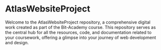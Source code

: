 # AtlasWebsiteProject
Welcome to the AtlasWebsiteProject repository, a comprehensive digital work created as part of the Bit-Academy course. This repository serves as the central hub for all the resources, code, and documentation related to your coursework, offering a glimpse into your journey of web development and design.
